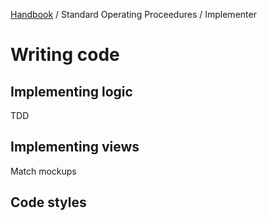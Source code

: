 [Handbook](../../README.md) / Standard Operating Proceedures / Implementer

# Writing code

## Implementing logic

TDD

## Implementing views

Match mockups

## Code styles